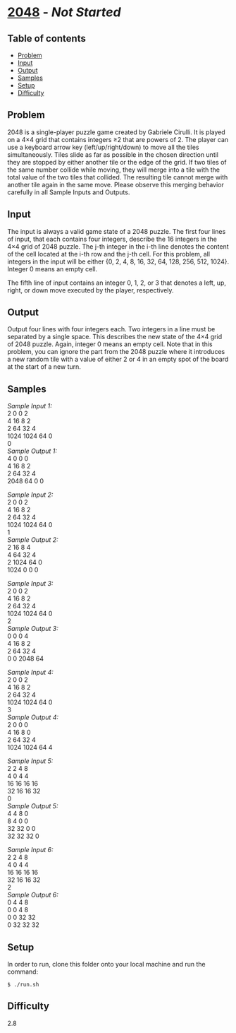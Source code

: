 # [2048](https://open.kattis.com/problems/2048) - _Not Started_

## Table of contents

- [Problem](#problem)
- [Input](#input)
- [Output](#output)
- [Samples](#samples)
- [Setup](#setup)
- [Difficulty](#difficulty)

## Problem
2048 is a single-player puzzle game created by Gabriele Cirulli. It is played on a 4×4 grid that contains integers ≥2 that are powers of 2. The player can use a keyboard arrow key (left/up/right/down) to move all the tiles simultaneously. Tiles slide as far as possible in the chosen direction until they are stopped by either another tile or the edge of the grid. If two tiles of the same number collide while moving, they will merge into a tile with the total value of the two tiles that collided. The resulting tile cannot merge with another tile again in the same move. Please observe this merging behavior carefully in all Sample Inputs and Outputs.

## Input
The input is always a valid game state of a 2048 puzzle. The first four lines of input, that each contains four integers, describe the 16 integers in the 4×4 grid of 2048 puzzle. The j-th integer in the i-th line denotes the content of the cell located at the i-th row and the j-th cell. For this problem, all integers in the input will be either {0, 2, 4, 8, 16, 32, 64, 128, 256, 512, 1024}. Integer 0 means an empty cell. </br>

The fifth line of input contains an integer 0, 1, 2, or 3 that denotes a left, up, right, or down move executed by the player, respectively.

## Output
Output four lines with four integers each. Two integers in a line must be separated by a single space. This describes the new state of the 4×4 grid of 2048 puzzle. Again, integer 0 means an empty cell. Note that in this problem, you can ignore the part from the 2048 puzzle where it introduces a new random tile with a value of either 2 or 4 in an empty spot of the board at the start of a new turn.

## Samples
_Sample Input 1:_ </br>
2 0 0 2 </br>
4 16 8 2 </br>
2 64 32 4 </br>
1024 1024 64 0 </br>
0 </br>
_Sample Output 1:_ </br>
4 0 0 0 </br>
4 16 8 2 </br>
2 64 32 4 </br>
2048 64 0 0 </br>

_Sample Input 2:_ </br>
2 0 0 2 </br>
4 16 8 2 </br>
2 64 32 4 </br>
1024 1024 64 0 </br>
1 </br>
_Sample Output 2:_ </br>
2 16 8 4 </br>
4 64 32 4 </br>
2 1024 64 0 </br>
1024 0 0 0 </br>

_Sample Input 3:_ </br>
2 0 0 2 </br>
4 16 8 2 </br>
2 64 32 4 </br>
1024 1024 64 0 </br>
2 </br>
_Sample Output 3:_ </br>
0 0 0 4 </br>
4 16 8 2 </br>
2 64 32 4 </br>
0 0 2048 64 </br>

_Sample Input 4:_ </br>
2 0 0 2 </br>
4 16 8 2 </br>
2 64 32 4 </br>
1024 1024 64 0 </br>
3 </br>
_Sample Output 4:_ </br>
2 0 0 0 </br>
4 16 8 0 </br>
2 64 32 4 </br>
1024 1024 64 4 </br>

_Sample Input 5:_ </br>
2 2 4 8 </br>
4 0 4 4 </br>
16 16 16 16 </br>
32 16 16 32 </br>
0 </br>
_Sample Output 5:_ </br>
4 4 8 0 </br>
8 4 0 0 </br>
32 32 0 0 </br>
32 32 32 0 </br>

_Sample Input 6:_ </br>
2 2 4 8 </br>
4 0 4 4 </br>
16 16 16 16 </br>
32 16 16 32 </br>
2 </br>
_Sample Output 6:_ </br>
0 4 4 8  </br>
0 0 4 8  </br>
0 0 32 32  </br>
0 32 32 32 </br>

## Setup
In order to run, clone this folder onto your local machine and run the command:

	$ ./run.sh

## Difficulty
2.8
